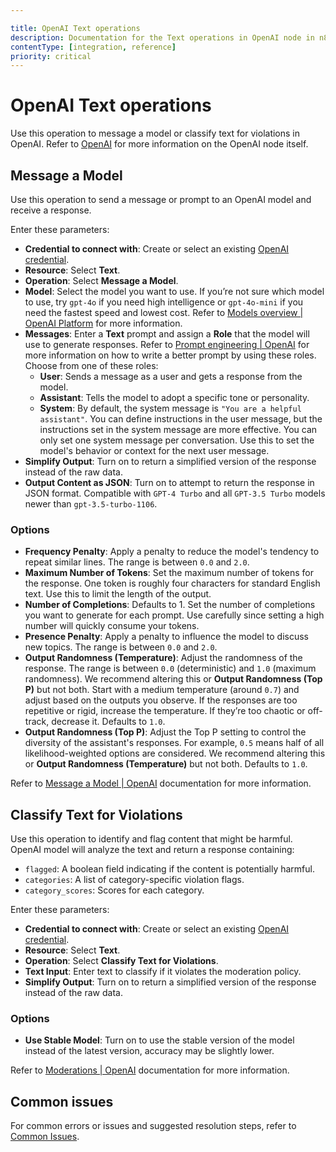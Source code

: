 ```yaml
---

title: OpenAI Text operations 
description: Documentation for the Text operations in OpenAI node in n8n, a workflow automation platform. Includes details of operations and configuration, and links to examples and credentials information.
contentType: [integration, reference]
priority: critical
---
```


# OpenAI Text operations

Use this operation to message a model or classify text for violations in OpenAI. Refer to [OpenAI](/integrations/builtin/app-nodes/n8n-nodes-langchain.openai/index.md) for more information on the OpenAI node itself.

## Message a Model

Use this operation to send a message or prompt to an OpenAI model and receive a response.

Enter these parameters:

- **Credential to connect with**: Create or select an existing [OpenAI credential](/integrations/builtin/credentials/openai.md).
- **Resource**: Select **Text**.
- **Operation**: Select **Message a Model**.
- **Model**: Select the model you want to use. If you’re not sure which model to use, try `gpt-4o` if you need high intelligence or `gpt-4o-mini` if you need the fastest speed and lowest cost. Refer to [Models overview | OpenAI Platform](https://platform.openai.com/docs/models) for more information. 
- **Messages**: Enter a **Text** prompt and assign a **Role** that the model will use to generate responses. Refer to [Prompt engineering | OpenAI](https://platform.openai.com/docs/guides/prompt-engineering) for more information on how to write a better prompt by using these roles. Choose from one of these roles: 
    - **User**: Sends a message as a user and gets a response from the model. 
    - **Assistant**: Tells the model to adopt a specific tone or personality. 
    - **System**: By default, the system message is `"You are a helpful assistant"`. You can define instructions in the user message, but the instructions set in the system message are more effective. You can only set one system message per conversation. Use this to set the model's behavior or context for the next user message. 
- **Simplify Output**: Turn on to return a simplified version of the response instead of the raw data. 
- **Output Content as JSON**: Turn on to attempt to return the response in JSON format. Compatible with `GPT-4 Turbo` and all `GPT-3.5 Turbo` models newer than `gpt-3.5-turbo-1106`.

### Options

- **Frequency Penalty**: Apply a penalty to reduce the model's tendency to repeat similar lines. The range is between `0.0` and `2.0`.
- **Maximum Number of Tokens**: Set the maximum number of tokens for the response. One token is roughly four characters for standard English text. Use this to limit the length of the output. 
- **Number of Completions**: Defaults to 1. Set the number of completions you want to generate for each prompt. Use carefully since setting a high number will quickly consume your tokens. 
- **Presence Penalty**: Apply a penalty to influence the model to discuss new topics. The range is between `0.0` and `2.0`.
- **Output Randomness (Temperature)**: Adjust the randomness of the response. The range is between `0.0` (deterministic) and `1.0` (maximum randomness). We recommend altering this or **Output Randomness (Top P)** but not both. Start with a medium temperature (around `0.7`) and adjust based on the outputs you observe. If the responses are too repetitive or rigid, increase the temperature. If they’re too chaotic or off-track, decrease it. Defaults to `1.0`. 
- **Output Randomness (Top P)**: Adjust the Top P setting to control the diversity of the assistant's responses. For example, `0.5` means half of all likelihood-weighted options are considered. We recommend altering this or **Output Randomness (Temperature)** but not both. Defaults to `1.0`. 

Refer to [Message a Model | OpenAI](https://platform.openai.com/docs/api-reference/text-completion/create) documentation for more information.

## Classify Text for Violations

Use this operation to identify and flag content that might be harmful. OpenAI model will analyze the text and return a response containing:

- `flagged`: A boolean field indicating if the content is potentially harmful.
- `categories`: A list of category-specific violation flags.
- `category_scores`: Scores for each category.

Enter these parameters:

- **Credential to connect with**: Create or select an existing [OpenAI credential](/integrations/builtin/credentials/openai.md).
- **Resource**: Select **Text**.
- **Operation**: Select **Classify Text for Violations**.
- **Text Input**: Enter text to classify if it violates the moderation policy. 
- **Simplify Output**: Turn on to return a simplified version of the response instead of the raw data.

### Options

- **Use Stable Model**: Turn on to use the stable version of the model instead of the latest version, accuracy may be slightly lower.

Refer to [Moderations | OpenAI](https://platform.openai.com/docs/api-reference/moderations) documentation for more information.

## Common issues

For common errors or issues and suggested resolution steps, refer to [Common Issues](/integrations/builtin/app-nodes/n8n-nodes-langchain.openai/common-issues.md).
